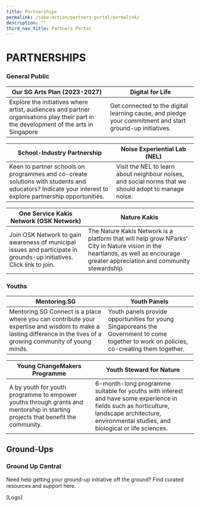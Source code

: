 ```yaml
---
title: Partnerships
permalink: /take-action/partners-portal/permalink/
description: ""
third_nav_title: Partners Portal
---
```

# PARTNERSHIPS


### General Public

| Our SG Arts Plan (2023-2027) | Digital for Life |
| --- | - | 
| Explore the initiatives where artist, audiences and partner organisations play their part in the development of the arts in Singapore | Get connected to the digital learning cause, and pledge your commitment and start ground-up initiatives.| 

| School-Industry Partnership | Noise Experiential Lab (NEL) |
| --- | - | 
| Keen to partner schools on programmes and co-create solutions with students and educators? Indicate your interest to explore partnership opportunities. | Visit the NEL to learn about neighbour noises, and social norms that we should adopt to manage noise.| 

| One Service Kakis Network (OSK Network) | Nature Kakis |
| --- | - | 
| Join OSK Network to gain awareness of municipal issues and participate in grounds-up initiatives. Click link to join. | The Nature Kakis Network is a platform that will help grow NParks’ City in Nature vision in the heartlands, as well as encourage greater appreciation and community stewardship.| 

### Youths

| Mentoring.SG | Youth Panels |
| -------- | -------- | 
|Mentoring SG Connect is a place where you can contribute your expertise and wisdom to make a lasting difference in the lives of a growing community of young minds.| Youth panels provide opportunities for young Singaporeans the Government to come together to work on policies, co-creating them together.     | 

| Young ChangeMakers Programme | Youth Steward for Nature|
| -------- | -------- | 
|A by youth for youth programme to empower youths through grants and mentorship in starting projects that benefit the community.|  6-month-long programme suitable for youths with interest and have some experience in fields such as horticulture, landscape architecture, environmental studies, and biological or life sciences.   | 

## Ground-Ups

### Ground Up Central
Need help getting your ground-up initiative off the ground? Find curated resources and support here.

[Logo]